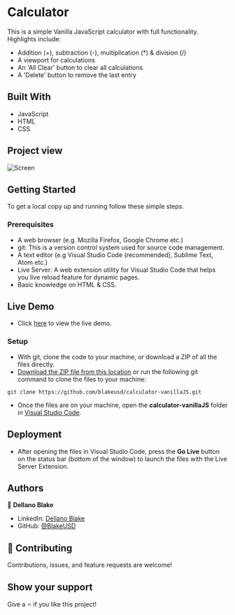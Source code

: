 # Calculator
This is a simple Vanilla JavaScript calculator with full functionality. Highlights include:

- Addition (+), subtraction (-), multiplication (*) & division (/)
- A viewport for calculations
- An 'All Clear' button to clear all calculations
- A 'Delete' button to remove the last entry

## Built With

- JavaScript
- HTML
- CSS

## Project view
![Screen](https://singular-meerkat-adce50.netlify.app/assets/Calculator.png)

## Getting Started

To get a local copy up and running follow these simple steps.

### Prerequisites

- A web browser (e.g. Mozilla Firefox, Google Chrome etc.)
- git: This is a version control system used for source code management.
- A text editor (e.g Visual Studio Code (recommended), Sublime Text, Atom etc.)
- Live Server: A web extension utility for Visual Studio Code that helps you live reload feature for dynamic pages.
- Basic knowledge on HTML & CSS.

## Live Demo

- Click [here](https://dellano-calculator.netlify.app/) to view the live demo.

### Setup

- With git, clone the code to your machine, or download a ZIP of all the files directly.
- [Download the ZIP file from this location](https://github.com/BlakeUSD/calculator-vanillaJS/archive/refs/heads/master.zip) or run the following git command to clone the files to your machine:

```
git clone https://github.com/blakeusd/calculator-vanillaJS.git
```

- Once the files are on your machine, open the **calculator-vanillaJS** folder in [Visual Studio Code](https://code.visualstudio.com/download).

## Deployment

- After opening the files in Visual Studio Code, press the **Go Live** button on the status bar (bottom of the window) to launch the files with the Live Server Extension.

## Authors

👤 **Dellano Blake**

- LinkedIn: [Dellano Blake](https://www.linkedin.com/in/dellano-b-032a9b1a4/)
- GitHub: [@BlakeUSD](https://github.com/blakeusd)

## 🤝 Contributing

Contributions, issues, and feature requests are welcome!

## Show your support

Give a ⭐️ if you like this project!
